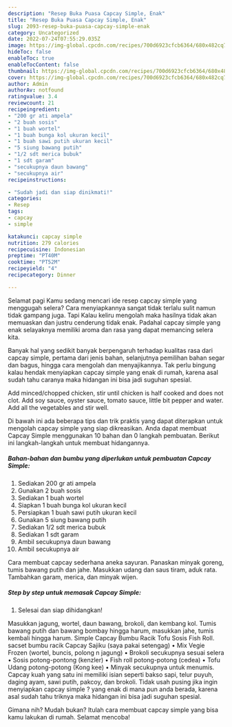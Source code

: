 ```yaml
---
description: "Resep Buka Puasa Capcay Simple, Enak"
title: "Resep Buka Puasa Capcay Simple, Enak"
slug: 2093-resep-buka-puasa-capcay-simple-enak
category: Uncategorized
date: 2022-07-24T07:55:29.035Z
image: https://img-global.cpcdn.com/recipes/700d6923cfcb6364/680x482cq70/capcay-simple-foto-resep-utama.jpg
hideToc: false
enableToc: true
enableTocContent: false
thumbnail: https://img-global.cpcdn.com/recipes/700d6923cfcb6364/680x482cq70/capcay-simple-foto-resep-utama.jpg
cover: https://img-global.cpcdn.com/recipes/700d6923cfcb6364/680x482cq70/capcay-simple-foto-resep-utama.jpg
author: Admin
authorAv: notfound
ratingvalue: 3.4
reviewcount: 21
recipeingredient:
- "200 gr ati ampela"
- "2 buah sosis"
- "1 buah wortel"
- "1 buah bunga kol ukuran kecil"
- "1 buah sawi putih ukuran kecil"
- "5 siung bawang putih"
- "1/2 sdt merica bubuk"
- "1 sdt garam"
- "secukupnya daun bawang"
- "secukupnya air"
recipeinstructions:

- "Sudah jadi dan siap dinikmati!"
categories:
- Resep
tags:
- capcay
- simple

katakunci: capcay simple 
nutrition: 279 calories
recipecuisine: Indonesian
preptime: "PT40M"
cooktime: "PT52M"
recipeyield: "4"
recipecategory: Dinner

---
```



Selamat pagi Kamu sedang mencari ide resep capcay simple yang menggugah selera? Cara menyiapkannya sangat tidak terlalu sulit namun tidak gampang juga. Tapi Kalau keliru mengolah maka hasilnya tidak akan memuaskan dan justru cenderung tidak enak. Padahal capcay simple yang enak selayaknya memiliki aroma dan rasa yang dapat memancing selera kita.


Banyak hal yang sedikit banyak berpengaruh terhadap kualitas rasa dari capcay simple, pertama dari jenis bahan, selanjutnya pemilihan bahan segar dan bagus, hingga cara mengolah dan menyajikannya. Tak perlu bingung kalau hendak menyiapkan capcay simple yang enak di rumah, karena asal sudah tahu caranya maka hidangan ini bisa jadi suguhan spesial.

Add minced/chopped chicken, stir until chicken is half cooked and does not clot. Add soy sauce, oyster sauce, tomato sauce, little bit pepper and water. Add all the vegetables and stir well.


Di bawah ini ada beberapa tips dan trik praktis yang dapat diterapkan untuk mengolah capcay simple yang siap dikreasikan. Anda dapat membuat Capcay Simple menggunakan 10 bahan dan 0 langkah pembuatan. Berikut ini langkah-langkah untuk membuat hidangannya.

<!--inarticleads1-->

##### Bahan-bahan dan bumbu yang diperlukan untuk pembuatan Capcay Simple:

1. Sediakan 200 gr ati ampela
1. Gunakan 2 buah sosis
1. Sediakan 1 buah wortel
1. Siapkan 1 buah bunga kol ukuran kecil
1. Persiapkan 1 buah sawi putih ukuran kecil
1. Gunakan 5 siung bawang putih
1. Sediakan 1/2 sdt merica bubuk
1. Sediakan 1 sdt garam
1. Ambil secukupnya daun bawang
1. Ambil secukupnya air


Cara membuat capcay sederhana aneka sayuran. Panaskan minyak goreng, tumis bawang putih dan jahe. Masukkan udang dan saus tiram, aduk rata. Tambahkan garam, merica, dan minyak wijen. 

<!--inarticleads2-->

##### Step by step untuk memasak Capcay Simple:


1. Selesai dan siap dihidangkan!

Masukkan jagung, wortel, daun bawang, brokoli, dan kembang kol. Tumis bawang putih dan bawang bombay hingga harum, masukkan jahe, tumis kembali hingga harum. Simple Capcay Bumbu Racik Tofu Sosis Fish Roll. sacset bumbu racik Capcay Sajiku (saya pakai setengag) • Mix Vegie Frozen (wortel, buncis, polong n jagung) • Brokoli secukupnya sesuai selera • Sosis potong-pontong (kenzler) • Fish roll potong-potong (cedea) • Tofu Udang potong-potong (Kong kee) • Minyak secukupnya untuk menumis. Capcay kuah yang satu ini memiliki isian seperti bakso sapi, telur puyuh, daging ayam, sawi putih, pakcoy, dan brokoli. Tidak usah pusing jika ingin menyiapkan capcay simple ? yang enak di mana pun anda berada, karena asal sudah tahu triknya maka hidangan ini bisa jadi suguhan spesial. 

Gimana nih? Mudah bukan? Itulah cara membuat capcay simple yang bisa kamu lakukan di rumah. Selamat mencoba!
